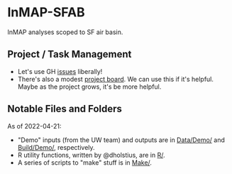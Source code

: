 # InMAP-SFAB

InMAP analyses scoped to SF air basin.

## Project / Task Management

- Let's use GH [issues] liberally! 
- There's also a modest [project board][project]. We can use this if it's helpful. Maybe as the project grows, it's be more helpful.

## Notable Files and Folders

As of 2022-04-21:

- "Demo" inputs (from the UW team) and outputs are in [Data/Demo/] and [Build/Demo/], respectively.
- R utility functions, written by @dholstius, are in [R/].
- A series of scripts to "make" stuff is in [Make/].

[issues]: https://github.com/BAAQMD/InMAP-SFAB/issues
[project]: https://github.com/orgs/BAAQMD/projects/7/views/4
[Data/Demo/]: ../../tree/master/Data/Demo
[Build/Demo/]: ../../tree/master/Build/Demo
[R/]: ../../tree/master/R
[Make/]: ../../tree/master/Make
